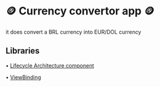 # :coin: Currency convertor app :coin:
   it does convert a BRL currency into EUR/DOL currency

## Libraries
• [Lifecycle Architecture component](https://developer.android.com/topic/libraries/architecture/lifecycle)

• [ViewBinding](https://developer.android.com/topic/libraries/view-binding#java)
